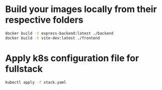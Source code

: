# Build your images locally from their respective folders

```bash
docker build -t express-backend:latest ./backend
docker build -t vite-dev:latest ./frontend
```

# Apply k8s configuration file for fullstack

```bash
kubectl apply -f stack.yaml
```